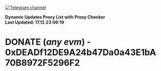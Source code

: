 [![Telegram channel](https://img.shields.io/endpoint?url=https://runkit.io/damiankrawczyk/telegram-badge/branches/master?url=https://t.me/n4z4v0d)](https://t.me/n4z4v0d) 

**Dynamic Updates Proxy List with Proxy Checker**  
**Last Updated: 17.12.23 06:19**

# DONATE (_any evm_) - 0xDEADf12DE9A24b47Da0a43E1bA70B8972F5296F2
